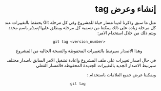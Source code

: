 <div dir="rtl">


# إنشاء وعرض tag 

مثل ما سبق وذكرنا لدينا مسار حياة للمشروع وفي كل مرحلة Git يحتفظ بالتغييرات 
عند كل مرحلة زيادة على ذلك يمكننا من تسمية كل مرحلة ويطلق عليها *إصدار*
باسم محدد ويتم ذلك من خلال استخدام الامر:

<div style="text-align:center">

 
<div dir="ltr">


`git tag <version_number>`


</div>

وهذا الاصدار سيرتبط بالتغييرات المحفوظة والنسخة الحاليه من المشروع

</div>
في حال اصدار تغييرات على ملف المشروع واعادة تشغيل الامر السابق باصدار مختلف سيرتبط الاصدار الجديد بالتغييرات الجديدة المحفوظة فالمسار الفعلي


ويمكننا عرض جميع العلامات باستخدام : 
<div style="text-align:center">

 
<div dir="ltr">


`git tag `


</div>


</div>
</div>


